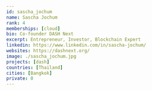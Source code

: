 ```yaml
---
id: sascha_jochum
name: Sascha Jochum
rank: 4
memberships: [cloud]
bio: Co-founder DASH Next
excerpt: Entrepreneur, Investor, Blockchain Expert
linkedin: https://www.linkedin.com/in/sascha-jochum/
websites: https://dashnext.org/
image: ./sascha_jochum.jpg
projects: [dash]
countries: [Thailand]
cities: [Bangkok]
private: 0
---
```

